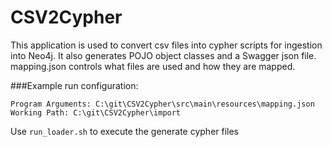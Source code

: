 # **CSV2Cypher**
This application is used to convert csv files into cypher scripts for ingestion into Neo4j.  It also generates POJO object classes and a Swagger json file. mapping.json controls what files are used and how they are mapped.

###Example run configuration:

```
Program Arguments: C:\git\CSV2Cypher\src\main\resources\mapping.json
Working Path: C:\git\CSV2Cypher\import
```
 
 Use `run_loader.sh` to execute the generate cypher files